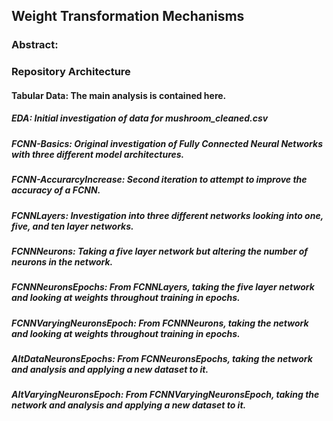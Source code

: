## Weight Transformation Mechanisms

### Abstract:


### Repository Architecture

#### Tabular Data: The main analysis is contained here.
##### EDA: Initial investigation of data for mushroom_cleaned.csv
##### FCNN-Basics: Original investigation of Fully Connected Neural Networks with three different model architectures.
##### FCNN-AccurarcyIncrease: Second iteration to attempt to improve the accuracy of a FCNN.
##### FCNNLayers: Investigation into three different networks looking into one, five, and ten layer networks.
##### FCNNNeurons: Taking a five layer network but altering the number of neurons in the network.
##### FCNNNeuronsEpochs: From FCNNLayers, taking the five layer network and looking at weights throughout training in epochs.
##### FCNNVaryingNeuronsEpoch: From FCNNNeurons, taking the network and looking at weights throughout training in epochs.
##### AltDataNeuronsEpochs: From FCNNeuronsEpochs, taking the network and analysis and applying a new dataset to it.
##### AltVaryingNeuronsEpoch: From FCNNVaryingNeuronsEpoch, taking the network and analysis and applying a new dataset to it.
